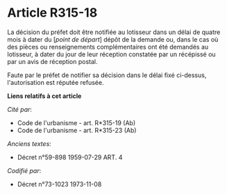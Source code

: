 # Article R315-18

La décision du préfet doit être notifiée au lotisseur dans un délai de quatre mois à dater du [*point de départ*] dépôt de la
demande ou, dans le cas où des pièces ou renseignements complémentaires ont été demandés au lotisseur, à dater du jour de
leur réception constatée par un récépissé ou par un avis de réception postal.

Faute par le préfet de notifier sa décision dans le délai fixé ci-dessus, l'autorisation est réputée refusée.

**Liens relatifs à cet article**

_Cité par_:

  - Code de l'urbanisme - art. R*315-19 (Ab)
  - Code de l'urbanisme - art. R*315-23 (Ab)

_Anciens textes_:

  - Décret n°59-898 1959-07-29 ART. 4

_Codifié par_:

  - Décret n°73-1023 1973-11-08
